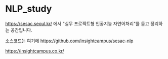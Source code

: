 # NLP_study

https://sesac.seoul.kr/ 에서 "실무 프로젝트형 인공지능 자연어처리"를 듣고 정리하는 공간입니다. 

소스코드는 여기에
https://github.com/insightcampus/sesac-nlp


https://insightcampus.co.kr/
